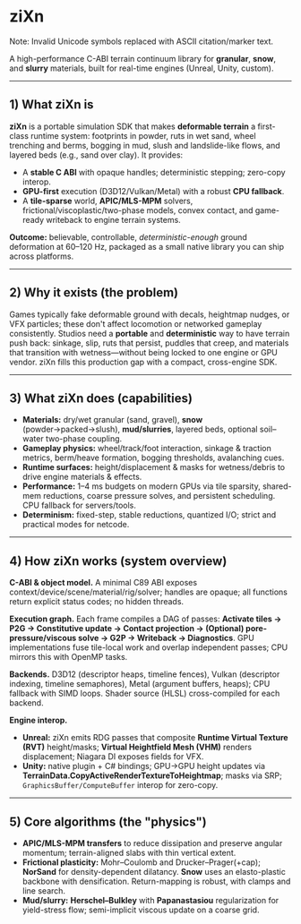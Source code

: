 # ziXn

Note: Invalid Unicode symbols replaced with ASCII citation/marker text.

A high-performance C-ABI terrain continuum library for **granular**, **snow**, and **slurry** materials, built for real-time engines (Unreal, Unity, custom).

---

## 1) What ziXn is

**ziXn** is a portable simulation SDK that makes **deformable terrain** a first-class runtime system: footprints in powder, ruts in wet sand, wheel trenching and berms, bogging in mud, slush and landslide-like flows, and layered beds (e.g., sand over clay). It provides:

- A **stable C ABI** with opaque handles; deterministic stepping; zero-copy interop.
- **GPU-first** execution (D3D12/Vulkan/Metal) with a robust **CPU fallback**.
- A **tile-sparse** world, **APIC/MLS-MPM** solvers, frictional/viscoplastic/two-phase models, convex contact, and game-ready writeback to engine terrain systems.

**Outcome:** believable, controllable, *deterministic-enough* ground deformation at 60–120 Hz, packaged as a small native library you can ship across platforms.

---

## 2) Why it exists (the problem)

Games typically fake deformable ground with decals, heightmap nudges, or VFX particles; these don't affect locomotion or networked gameplay consistently. Studios need a **portable** and **deterministic** way to have terrain push back: sinkage, slip, ruts that persist, puddles that creep, and materials that transition with wetness—without being locked to one engine or GPU vendor. ziXn fills this production gap with a compact, cross-engine SDK.

---

## 3) What ziXn does (capabilities)

- **Materials:** dry/wet granular (sand, gravel), **snow** (powder→packed→slush), **mud/slurries**, layered beds, optional soil–water two-phase coupling.
- **Gameplay physics:** wheel/track/foot interaction, sinkage & traction metrics, berm/heave formation, bogging thresholds, avalanching cues.
- **Runtime surfaces:** height/displacement & masks for wetness/debris to drive engine materials & effects.
- **Performance:** 1–4 ms budgets on modern GPUs via tile sparsity, shared-mem reductions, coarse pressure solves, and persistent scheduling. CPU fallback for servers/tools.
- **Determinism:** fixed-step, stable reductions, quantized I/O; strict and practical modes for netcode.

---

## 4) How ziXn works (system overview)

**C-ABI & object model.** A minimal C89 ABI exposes context/device/scene/material/rig/solver; handles are opaque; all functions return explicit status codes; no hidden threads.

**Execution graph.** Each frame compiles a DAG of passes: **Activate tiles → P2G → Constitutive update → Contact projection → (Optional) pore-pressure/viscous solve → G2P → Writeback → Diagnostics**. GPU implementations fuse tile-local work and overlap independent passes; CPU mirrors this with OpenMP tasks.

**Backends.** D3D12 (descriptor heaps, timeline fences), Vulkan (descriptor indexing, timeline semaphores), Metal (argument buffers, heaps); CPU fallback with SIMD loops. Shader source (HLSL) cross-compiled for each backend.

**Engine interop.**

- **Unreal:** ziXn emits RDG passes that composite **Runtime Virtual Texture (RVT)** height/masks; **Virtual Heightfield Mesh (VHM)** renders displacement; Niagara DI exposes fields for VFX.
- **Unity:** native plugin + C# bindings; GPU→GPU height updates via **TerrainData.CopyActiveRenderTextureToHeightmap**; masks via SRP; `GraphicsBuffer/ComputeBuffer` interop for zero-copy.

---

## 5) Core algorithms (the "physics")

- **APIC/MLS-MPM transfers** to reduce dissipation and preserve angular momentum; terrain-aligned slabs with thin vertical extent.
- **Frictional plasticity:** Mohr–Coulomb and Drucker–Prager(+cap); **NorSand** for density-dependent dilatancy. **Snow** uses an elasto-plastic backbone with densification. Return-mapping is robust, with clamps and line search.
- **Mud/slurry:** **Herschel–Bulkley** with **Papanastasiou** regularization for yield-stress flow; semi-implicit viscous update on a coarse grid.
